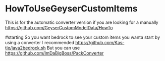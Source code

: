 # HowToUseGeyserCustomItems
This is for the automatic converter version if you are looking for a manually https://github.com/GeyserCustomModelData/HowTo

#starting
So you want bedrock to see your custom items you wanta start by using a converter I recommended https://github.com/Kas-tle/java2bedrock.sh
But you can use https://github.com/ImDaBigBoss/PackConverter
